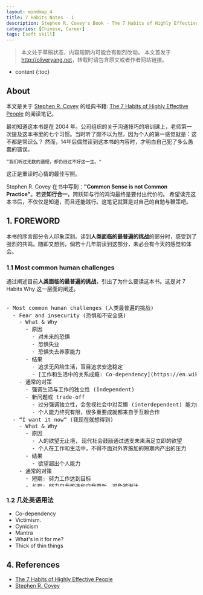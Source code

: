 ```yaml
---
layout: mindmap_4
title: 7 Habits Notes - 1
description: Stephen R. Covey's Book - The 7 Habits of Highly Effective People reading notes. 
categories: [Chinese, Career]
tags: [soft skill]
---
```


>本文处于草稿状态，内容短期内可能会有剧烈改动。
>本文首发于<http://oliveryang.net>，转载时请包含原文或者作者网站链接。

* content
{:toc}

## About

本文是关于 [Stephen R. Covey](https://en.wikipedia.org/wiki/Stephen_Covey) 的经典书籍:
[The 7 Habits of Highly Effective People](https://en.wikipedia.org/wiki/The_7_Habits_of_Highly_Effective_People) 的阅读笔记。

最初知道这本书是在 2004 年。公司组织的关于沟通技巧的培训课上，老师第一次提及这本书里的七个习惯。当时听了颇不以为然，因为个人的第一感觉就是：这不都是常识么？
然而，14年后偶然读到这本书的内容时，才明白自己犯了多么愚蠢的错误。

	“我们听过无数的道理，却仍旧过不好这一生。"

这正是重读时心情的最佳写照。

Stephen R. Covey 在书中写到：**"Common Sense is not Common Practice"**。若要**知行合一**，跨跃知与行的鸿沟最终是要付出代价的。
希望读完这本书后，不仅仅是知道，而且还能践行。这笔记就算是对自己的自勉与鞭策吧。

## 1. FOREWORD

本书的序言部分令人印象深刻。读到**人类面临的最普遍的挑战**的部分时，感受到了强烈的共鸣。随即又想到，倘若十几年前读到这部分，未必会有今天的感觉和体会。

### 1.1 Most common human challenges

通过阐述目前**人类面临的最普遍的挑战**，引出了为什么要读这本书。这是对 7 Habits Why 这一层面的阐述。

<pre class="km-container" minder-data-type="markdown" style="width: 100%;height: 500px">

- Most common human challenges (人类最普遍的挑战)
  - Fear and insecurity (恐惧和不安全感)
    - What & Why
      - 原因
        - 对未来的恐惧
        - 恐惧失业
        - 恐惧失去养家能力
      - 结果
        - 追求无风险生活，盲目追求安逸稳定
        - [工作和生活中的关系成瘾: Co-dependency](https://en.wikipedia.org/wiki/Codependency)
    - 通常的对策
      - 强调生活与工作的独立性 (Independent)
      - 新问题或 trade-off
        - 过分强调独立性，会忽视社会中对互懒 (interdependent) 能力的需求
        - 个人能力终究有限，很多重要成就都来自于互赖合作
  - “I want it now” (我现在就想得到)
    - What & Why
      - 原因
        - 人的欲望无止境, 现代社会鼓励通过透支未来满足立即的欲望
        - 个人在工作和生活中，不得不面对外界施加的短期内产出的压力
      - 结果
        - 欲望超出个人能力
    - 通常的对策
      - 短期: 努力工作达到目标
      - 长期: 努力自我改造和自我更新，避免被淘汰
        - 心智的成长
        - 能力的成长
      - 新问题或 trade-off
        - 不可避免地，需要考虑短期投入和长期投入的平衡问题
  - Blame and victimism (抱怨和受害者思维)
    - What & Why
      - 原因
        - 当人们遇到问题，总能找到可以抱怨谴责的对象
        - 社会环境充斥着来自受害着的抱怨
        - 抱怨可以暂时让人们缓解痛苦
      - 结果
        - 抱怨束缚了我们去积极的解决问题
    - 通常的对策
      - 接受现状。鼓起勇气，积极主动地，创造性地解决或者绕开问题
      - 相信选择的力量
  - Hopelessness (绝望无助)
    - What & Why
      - 原因
        - [绝望无助和愤世嫉俗，犬儒主义的流行](https://zh.wikipedia.org/wiki/犬儒主義)
      - 结果
        - 认为自己是环境的受害者，失去努力的动力，屈从于环境
    - 通常的对策
      - 降低期望则不会有失望
      - 新问题或 trade-off
        - 彻底失去了积极创造自己生活的可能性
  - Lack of life balance (生活失衡)
    - What & Why
      - 原因
        - 在信息社会，生活变得复杂，更加苛求，充满了压力，让人筋疲力尽
      - 结果
        - 早出晚归，要更有效率，有奉献精神
    - 通常的对策
      - 我们管理时间，努力工作，使用现代科技来实现更高的效率
      - 新问题或 trade-off
        - 舍本逐末。我们发现自己在不重要的事情上努力地工作
        - 生活的平衡和内心的平和不能通过技术提高效率解决
  - ["What's in it for me?" (与我何干?)](http://www.urbandictionary.com/define.php?term=WIIFM)
    - What & Why
      - 原因
        - 现代社会教育人们在生活中竞争和获胜。
      - 结果
        - 同学，同事，甚至家庭成员都被视为竞争对手，别人得到的多，自己就少
    - 通常的对策
      - 社会文化让我们试图大度祝贺他人的成功，但私下里，内心难以坦然面对
      - 新问题或 trade-off
        - 历史上很多接触成就都是靠独立的意愿和坚强的意志
        - 然而新时代，知识工作者需要协作精神，互重互利
  - The hunger to be understood (渴望被理解)
    - What & Why
      - 原因
        - 人类心灵深处，渴望被他人理解非常重要
      - 结果
        - 人们希望自己发出的声音被聆听，尊重和重视，进而可以影响他人
    - 通常的对策
      - 人们相信提升影响力的关键沟通技巧是更清晰，更有说服力的表达
      - 新问题或 trade-off
        - 沟通时，人们很难放下自己预先的想法，聚焦于倾听和理解他人的想法，而往往急于准备回应
        - 影响他人的开始，是被其他人影响。让他人感受到自己被理解，被倾听
  - Conflict and differences (冲突和差异)
    - What & Why
      - 原因
        - 人们有很多共通之处，但同时又有巨大的差异
      - 结果
        - 人们用不同的方式思考，有时在价值观，动机，和目标几方面展开竞争，进而产生冲突
    - 通常的对策
        - 尽可能在竞争中获胜来解决冲突和差异
      - 新问题或 trade-off
        - 掌握妥协的艺术有时也不错
        - 错过了创造性的协作，它有时比原来的观念更好
  - Personal stagnation (个人成长停滞)
</pre>


### 1.2 几处英语用法

* Co-dependency
* Victimism.
* Cynicism
* Mantra
* What's in it for me?
* Thick of thin things


## 4. References

* [The 7 Habits of Highly Effective People](https://en.wikipedia.org/wiki/The_7_Habits_of_Highly_Effective_People)
* [Stephen R. Covey](https://en.wikipedia.org/wiki/Stephen_Covey)
